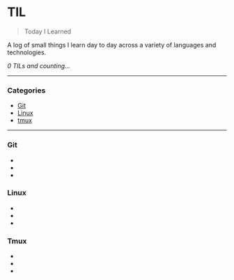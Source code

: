 # TIL

> Today I Learned

A log of small things I learn day to day across a variety of languages and technologies. 

_0 TILs and counting..._

---

### Categories

* [Git](#git)
* [Linux](#linux)
* [tmux](#tmux)

---

### Git

- 
- 
- 

### Linux 

- 
- 
- 

### Tmux

- 
- 
- 